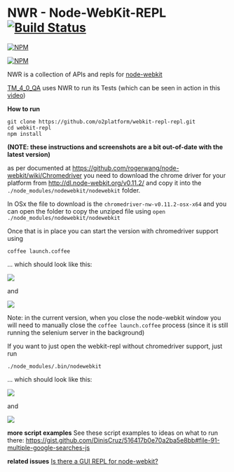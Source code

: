NWR - Node-WebKit-REPL [![Build Status](https://travis-ci.org/o2platform/nwr.svg?branch=master)](https://travis-ci.org/o2platform/nwr)
==========

[![NPM](https://nodei.co/npm/nwr.png)](https://nodei.co/npm/nwr/)

[![NPM](https://nodei.co/npm-dl/nwr.png)](https://nodei.co/npm/nwr/)

NWR is a collection of APIs and repls for [node-webkit](https://github.com/rogerwang/node-webkit)

[TM_4_0_QA](https://github.com/TeamMentor/TM_4_0_QA) uses NWR to run its Tests (which can be seen in action in this [video](http://vimeo.com/116027788))


**How to run**

```
git clone https://github.com/o2platform/webkit-repl-repl.git
cd webkit-repl
npm install 
```

**(NOTE: these instructions and screenshots are a bit out-of-date with the latest version)**

as per documented at https://github.com/rogerwang/node-webkit/wiki/Chromedriver you need to download the chrome driver for your platform 
from http://dl.node-webkit.org/v0.11.2/ and copy it into the ```./node_modules/nodewebkit/nodewebkit``` folder.

In OSx the file to download is the ```chromedriver-nw-v0.11.2-osx-x64``` and you can open the folder to copy the unziped file using ```open ./node_modules/nodewebkit/nodewebkit```

Once that is in place you can start the version with chromedriver support using
```
coffee launch.coffee
```

... which should look like this:

![](https://cloud.githubusercontent.com/assets/656739/5246747/2af2d01c-7964-11e4-8747-3bdac1bda247.png)

and 

![](https://cloud.githubusercontent.com/assets/656739/5246763/60e65c2a-7964-11e4-8104-eaaa880d0460.png)

Note: in the current version, when you close the node-webkit window you will need to manually close the ```coffee launch.coffee``` process (since it is still running the
selenium server in the background)

If you want to just open the webkit-repl without chromedriver support, just run

```
./node_modules/.bin/nodewebkit 
```

... which should look like this:

![](https://cloud.githubusercontent.com/assets/656739/5246790/a68089ae-7964-11e4-9f0f-175cf9c3bc9c.png)

and

![](https://cloud.githubusercontent.com/assets/656739/5246824/e7fd8814-7964-11e4-8da4-8741b591885f.png)


**more script examples**
See these script examples to ideas on what to run there:  https://gist.github.com/DinisCruz/516417b0e70a2ba5e8bb#file-91-multiple-google-searches-js

**related issues**
[Is there a GUI REPL for node-webkit?](https://github.com/rogerwang/node-webkit/issues/2702)
